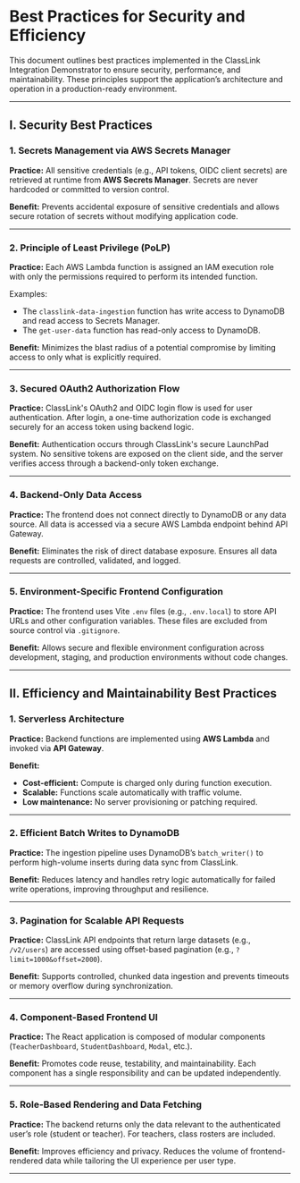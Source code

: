 # Best Practices for Security and Efficiency

This document outlines best practices implemented in the ClassLink Integration Demonstrator to ensure security, performance, and maintainability. These principles support the application’s architecture and operation in a production-ready environment.

---

## I. Security Best Practices

### 1. Secrets Management via AWS Secrets Manager

**Practice:** All sensitive credentials (e.g., API tokens, OIDC client secrets) are retrieved at runtime from **AWS Secrets Manager**. Secrets are never hardcoded or committed to version control.

**Benefit:** Prevents accidental exposure of sensitive credentials and allows secure rotation of secrets without modifying application code.

---

### 2. Principle of Least Privilege (PoLP)

**Practice:** Each AWS Lambda function is assigned an IAM execution role with only the permissions required to perform its intended function.

Examples:
- The `classlink-data-ingestion` function has write access to DynamoDB and read access to Secrets Manager.
- The `get-user-data` function has read-only access to DynamoDB.

**Benefit:** Minimizes the blast radius of a potential compromise by limiting access to only what is explicitly required.

---

### 3. Secured OAuth2 Authorization Flow

**Practice:** ClassLink's OAuth2 and OIDC login flow is used for user authentication. After login, a one-time authorization code is exchanged securely for an access token using backend logic.

**Benefit:** Authentication occurs through ClassLink's secure LaunchPad system. No sensitive tokens are exposed on the client side, and the server verifies access through a backend-only token exchange.

---

### 4. Backend-Only Data Access

**Practice:** The frontend does not connect directly to DynamoDB or any data source. All data is accessed via a secure AWS Lambda endpoint behind API Gateway.

**Benefit:** Eliminates the risk of direct database exposure. Ensures all data requests are controlled, validated, and logged.

---

### 5. Environment-Specific Frontend Configuration

**Practice:** The frontend uses Vite `.env` files (e.g., `.env.local`) to store API URLs and other configuration variables. These files are excluded from source control via `.gitignore`.

**Benefit:** Allows secure and flexible environment configuration across development, staging, and production environments without code changes.

---

## II. Efficiency and Maintainability Best Practices

### 1. Serverless Architecture

**Practice:** Backend functions are implemented using **AWS Lambda** and invoked via **API Gateway**.

**Benefit:**
- **Cost-efficient:** Compute is charged only during function execution.
- **Scalable:** Functions scale automatically with traffic volume.
- **Low maintenance:** No server provisioning or patching required.

---

### 2. Efficient Batch Writes to DynamoDB

**Practice:** The ingestion pipeline uses DynamoDB’s `batch_writer()` to perform high-volume inserts during data sync from ClassLink.

**Benefit:** Reduces latency and handles retry logic automatically for failed write operations, improving throughput and resilience.

---

### 3. Pagination for Scalable API Requests

**Practice:** ClassLink API endpoints that return large datasets (e.g., `/v2/users`) are accessed using offset-based pagination (e.g., `?limit=1000&offset=2000`).

**Benefit:** Supports controlled, chunked data ingestion and prevents timeouts or memory overflow during synchronization.

---

### 4. Component-Based Frontend UI

**Practice:** The React application is composed of modular components (`TeacherDashboard`, `StudentDashboard`, `Modal`, etc.).

**Benefit:** Promotes code reuse, testability, and maintainability. Each component has a single responsibility and can be updated independently.

---

### 5. Role-Based Rendering and Data Fetching

**Practice:** The backend returns only the data relevant to the authenticated user’s role (student or teacher). For teachers, class rosters are included.

**Benefit:** Improves efficiency and privacy. Reduces the volume of frontend-rendered data while tailoring the UI experience per user type.

---
